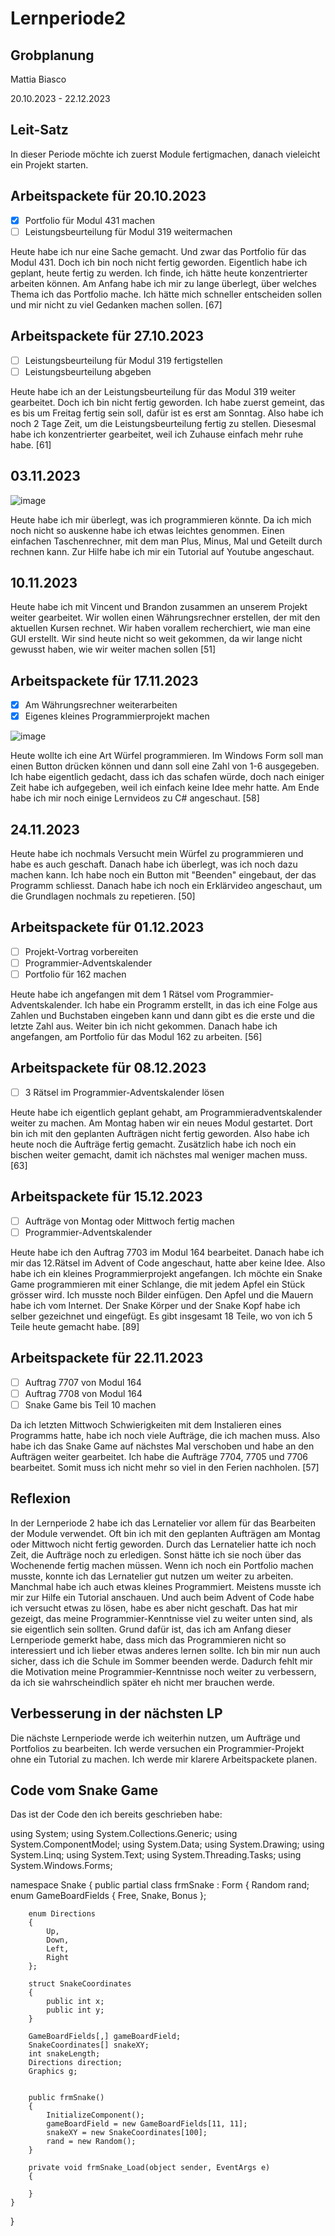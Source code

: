 # Lernperiode2

## Grobplanung

Mattia Biasco

20.10.2023 - 22.12.2023

## Leit-Satz

In dieser Periode möchte ich zuerst Module fertigmachen, danach vieleicht ein Projekt starten.

## Arbeitspackete für 20.10.2023

- [x] Portfolio für Modul 431 machen
- [ ] Leistungsbeurteilung für Modul 319 weitermachen

Heute habe ich nur eine Sache gemacht. Und zwar das Portfolio für das Modul 431. Doch ich bin noch nicht fertig geworden. Eigentlich habe ich geplant, heute fertig zu werden. Ich finde, ich hätte heute konzentrierter arbeiten können. Am Anfang habe ich mir zu lange überlegt, über welches Thema ich das Portfolio mache. Ich hätte mich schneller entscheiden sollen und mir nicht zu viel Gedanken machen sollen. [67]

## Arbeitspackete für 27.10.2023

- [ ] Leistungsbeurteilung für Modul 319 fertigstellen
- [ ] Leistungsbeurteilung abgeben

Heute habe ich an der Leistungsbeurteilung für das Modul 319 weiter gearbeitet. Doch ich bin nicht fertig geworden. Ich habe zuerst gemeint, das es bis um Freitag fertig sein soll, dafür ist es erst am Sonntag. Also habe ich noch 2 Tage Zeit, um die Leistungsbeurteilung fertig zu stellen. Diesesmal habe ich konzentrierter gearbeitet, weil ich Zuhause einfach mehr ruhe habe. [61]  

## 03.11.2023

![image](https://github.com/MattiaBiasco/Lernperiode2/assets/142606014/3e004549-75f5-4056-8116-45e067dfd103)

Heute habe ich mir überlegt, was ich programmieren könnte. Da ich mich noch nicht so auskenne habe ich etwas leichtes genommen. Einen einfachen Taschenrechner, mit dem man Plus, Minus, Mal und Geteilt durch rechnen kann. Zur Hilfe habe ich mir ein Tutorial auf Youtube angeschaut.

## 10.11.2023

Heute habe ich mit Vincent und Brandon zusammen an unserem Projekt weiter gearbeitet. Wir wollen einen Währungsrechner erstellen, der mit den aktuellen Kursen rechnet. Wir haben vorallem recherchiert, wie man eine GUI erstellt. Wir sind heute nicht so weit gekommen, da wir lange nicht gewusst haben, wie wir weiter machen sollen [51]

## Arbeitspackete für 17.11.2023

- [x] Am Währungsrechner weiterarbeiten
- [x] Eigenes kleines Programmierprojekt machen

![image](https://github.com/MattiaBiasco/Lernperiode2/assets/142606014/7e9f328e-6f61-43c5-8ccf-b2b7aa943a49)

Heute wollte ich eine Art Würfel programmieren. Im Windows Form soll man einen Button drücken können und dann soll eine Zahl von 1-6 ausgegeben. Ich habe eigentlich gedacht, dass ich das schafen würde, doch nach einiger Zeit habe ich aufgegeben, weil ich einfach keine Idee mehr hatte. Am Ende habe ich mir noch einige Lernvideos zu C# angeschaut. [58]

## 24.11.2023

Heute habe ich nochmals Versucht mein Würfel zu programmieren und habe es auch geschaft. Danach habe ich überlegt, was ich noch dazu machen kann. Ich habe noch ein Button mit "Beenden" eingebaut, der das Programm schliesst. Danach habe ich noch ein Erklärvideo angeschaut, um die Grundlagen nochmals zu repetieren. [50]

## Arbeitspackete für 01.12.2023

- [ ] Projekt-Vortrag vorbereiten
- [ ] Programmier-Adventskalender
- [ ] Portfolio für 162 machen

Heute habe ich angefangen mit dem 1 Rätsel vom Programmier-Adventskalender. Ich habe ein Programm erstellt, in das ich eine Folge aus Zahlen und Buchstaben eingeben kann und dann gibt es die erste und die letzte Zahl aus. Weiter bin ich nicht gekommen. Danach habe ich angefangen, am Portfolio für das Modul 162 zu arbeiten. [56]

## Arbeitspackete für 08.12.2023

- [ ] 3 Rätsel im Programmier-Adventskalender lösen

Heute habe ich eigentlich geplant gehabt, am Programmieradventskalender weiter zu machen. Am Montag haben wir ein neues Modul gestartet. Dort bin ich mit den geplanten Aufträgen nicht fertig geworden. Also habe ich heute noch die Aufträge fertig gemacht. Zusätzlich habe ich noch ein bischen weiter gemacht, damit ich nächstes mal weniger machen muss. [63]

## Arbeitspackete für 15.12.2023

- [ ] Aufträge von Montag oder Mittwoch fertig machen
- [ ] Programmier-Adventskalender

Heute habe ich den Auftrag 7703 im Modul 164 bearbeitet. Danach habe ich mir das 12.Rätsel im Advent of Code angeschaut, hatte aber keine Idee. Also habe ich ein kleines Programmierprojekt angefangen. Ich möchte ein Snake Game programmieren mit einer Schlange, die mit jedem Apfel ein Stück grösser wird. Ich musste noch Bilder einfügen. Den Apfel und die Mauern habe ich vom Internet. Der Snake Körper und der Snake Kopf habe ich selber gezeichnet und eingefügt. Es gibt insgesamt 18 Teile, wo von ich 5 Teile heute gemacht habe. [89]

## Arbeitspackete für 22.11.2023

- [ ] Auftrag 7707 von Modul 164
- [ ] Auftrag 7708 von Modul 164
- [ ] Snake Game bis Teil 10 machen

Da ich letzten Mittwoch Schwierigkeiten mit dem Instalieren eines Programms hatte, habe ich noch viele Aufträge, die ich machen muss. Also habe ich das Snake Game auf nächstes Mal verschoben und habe an den Aufträgen weiter gearbeitet. Ich habe die Aufträge 7704, 7705 und 7706 bearbeitet. Somit muss ich nicht mehr so viel in den Ferien nachholen. [57]

## Reflexion
In der Lernperiode 2 habe ich das Lernatelier vor allem für das Bearbeiten der Module verwendet. Oft bin ich mit den geplanten Aufträgen am Montag oder Mittwoch nicht fertig geworden. Durch das Lernatelier hatte ich noch Zeit, die Aufträge noch zu erledigen. Sonst hätte ich sie noch über das Wochenende fertig machen müssen. Wenn ich noch ein Portfolio machen musste, konnte ich das Lernatelier gut nutzen um weiter zu arbeiten. Manchmal habe ich auch etwas kleines Programmiert. Meistens musste ich mir zur Hilfe ein Tutorial anschauen. Und auch beim Advent of Code habe ich versucht etwas zu lösen, habe es aber nicht geschaft. Das hat mir gezeigt, das meine Programmier-Kenntnisse viel zu weiter unten sind, als sie eigentlich sein sollten. Grund dafür ist, das ich am Anfang dieser Lernperiode gemerkt habe, dass mich das Programmieren nicht so interessiert und ich lieber etwas anderes lernen sollte. Ich bin mir nun auch sicher, dass ich die Schule im Sommer beenden werde. Dadurch fehlt mir die Motivation meine Programmier-Kenntnisse noch weiter zu verbessern, da ich sie wahrscheindlich später eh nicht mer brauchen werde.

## Verbesserung in der nächsten LP
Die nächste Lernperiode werde ich weiterhin nutzen, um Aufträge und Portfolios zu bearbeiten. Ich werde versuchen ein Programmier-Projekt ohne ein Tutorial zu machen. Ich werde mir klarere Arbeitspackete planen. 

## Code vom Snake Game
Das ist der Code den ich bereits geschrieben habe:

using System;
using System.Collections.Generic;
using System.ComponentModel;
using System.Data;
using System.Drawing;
using System.Linq;
using System.Text;
using System.Threading.Tasks;
using System.Windows.Forms;

namespace Snake
{
    public partial class frmSnake : Form
    {
        Random rand;
        enum GameBoardFields
        {
            Free,
            Snake,
            Bonus
        };

        enum Directions
        {
            Up,
            Down,
            Left,
            Right
        };

        struct SnakeCoordinates
        {
            public int x;
            public int y;
        }

        GameBoardFields[,] gameBoardField;
        SnakeCoordinates[] snakeXY;
        int snakeLength;
        Directions direction;
        Graphics g;

        
        public frmSnake()
        {
            InitializeComponent();
            gameBoardField = new GameBoardFields[11, 11];
            snakeXY = new SnakeCoordinates[100];
            rand = new Random();
        }

        private void frmSnake_Load(object sender, EventArgs e)
        {

        }
    }
}

